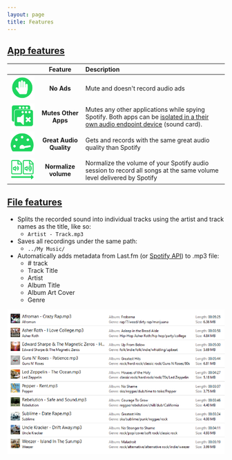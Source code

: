 ```yaml
---
layout: page
title: Features
---
```


## [App features](#app-features)

|| Feature | Description |
| - | :-: | :- |
| <img alt="features" src="./assets/images/feature_no_ad.png" /> | __No Ads__ | Mute and doesn't record audio ads |
| <img alt="features" src="./assets/images/feature_mute_apps.png" /> | __Mutes Other Apps__ | Mutes any other applications while spying Spotify. Both apps can be [isolated in a their own audio endpoint device](./faq.html#isolate-spotify-audio-endpoint) (sound card). |
| <img alt="features" src="./assets/images/feature_audio_quality.png" /> | __Great Audio Quality__ | Gets and records with the same great audio quality than Spotify |
| <img alt="features" src="./assets/images/feature_max_out.png" /> | __Normalize volume__ | Normalize the volume of your Spotify audio session to record all songs at the same volume level delivered by Spotify |

## [File features](#file-features)
- Splits the recorded sound into individual tracks using the artist and track names as the title, like so:
   - `Artist - Track.mp3`
- Saves all recordings under the same path:
   - `../My Music/`
- Automatically adds metadata from Last.fm (or [Spotify API](./faq.html#media-tags-not-found)) to .mp3 file:
   - \# track
   - Track Title
   - Artist
   - Album Title
   - Album Art Cover
   - Genre

<p align="center"><img alt="Recorded songs with album cover and media tags in Windows Explorer" src="./assets/images/saved_songs_list.png" /></p>
